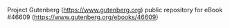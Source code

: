 Project Gutenberg (https://www.gutenberg.org) public repository for eBook #46609 (https://www.gutenberg.org/ebooks/46609)
